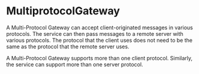 # MultiprotocolGateway


A Multi-Protocol Gateway can accept client-originated messages in various protocols. The service can then pass messages to a remote server with various protocols. The protocol that the client uses does not need to be the same as the protocol that the remote server uses.

A Multi-Protocol Gateway supports more than one client protocol. Similarly, the service can support more than one server protocol.

